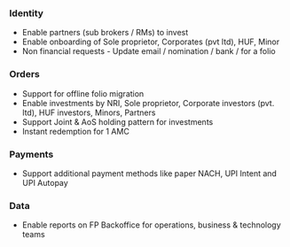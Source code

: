 ### Identity

- Enable partners (sub brokers / RMs) to invest
- Enable onboarding of Sole proprietor, Corporates (pvt ltd), HUF, Minor
- Non financial requests - Update email / nomination / bank / for a folio

### Orders

- Support for offline folio migration
- Enable investments by NRI, Sole proprietor, Corporate investors (pvt. ltd), HUF investors, Minors, Partners
- Support Joint & AoS holding pattern for investments
- Instant redemption for 1 AMC


### Payments

- Support additional payment methods like paper NACH, UPI Intent and UPI Autopay

### Data

- Enable reports on FP Backoffice for operations, business & technology teams


<!--
|Use Case / workflow|Quarter|Month|
|-------------------|-------|-----|
|Acceptance of Aadhaar as the proof of address for MF KYC|Q1, FY 23-24| June|
|Webhooks for orders|Q1, FY 23-24| June|
|Enable NRI investor type to initiate MF transactions|Q2, FY 23-24| July|
|2FA authentication for investor (Consent collection)|Q2, FY 23-24| July|
|Support for offline folio migration|Q2, FY 23-24| July|
|Support for different holding patterns for Resident Indians|Q2, FY 23-24| July|
|Enable instant redemption transaction type across 2 AMCs|Q2, FY 23-24| July|
|Enable investors to update email & mobile in their MF folios via non commercial transactions / non financial transactions|Q2, FY 23-24| Aug|
|Enable Sole Proprietor investor type to initiate MF transactions|Q2, FY 23-24| Aug|
|Enable Minor (RI & NRI) investor type to initiate MF transactions|Q2, FY 23-24| Aug|
|Enable HUF investor type to initiate MF transactions|Q2, FY 23-24| Aug|
|Enable Corporate investor (Pvt Ltd) type to initiate MF transactions|Q2, FY 23-24| Sept|
|Enable Corporate investor (LLP) type to initiate MF transactions|Q2, FY 23-24| Sept|
|Support paper NACH via Razorpay|Q2, FY 23-24| Sept|
|Support PPI wallet via Razorpay|Q2, FY 23-24| Sept|
|Support UPI Autopay via Razorpay|Q2, FY 23-24| Sept|
|Capture risk profile of the investor with the flexibility to customize questions and answers|Q3, FY 23-24| Oct|
|Enabling mapping of individual investor accounts to family level|Q3, FY 23-24| Oct|
|Enable partners to onboard investors, initate transactions on their behalf, view reports|Q3, FY 23-24| Oct|
|Enable hierarchy based reporting for RMs|Q3, FY 23-24| Oct|
|Enable reports on FP Backoffice for operations, business & technology teams|Q3, FY 23-24| Oct|
|Brokerage calculation / reconcilliation|Q4, FY 23-24| NA|
-->
